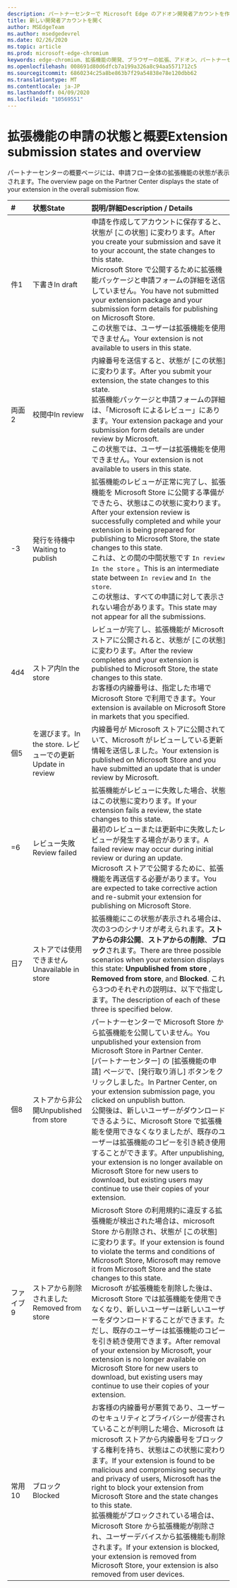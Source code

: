 ```yaml
---
description: パートナーセンターで Microsoft Edge のアドオン開発者アカウントを作成する手順。
title: 新しい開発者アカウントを開く
author: MSEdgeTeam
ms.author: msedgedevrel
ms.date: 02/26/2020
ms.topic: article
ms.prod: microsoft-edge-chromium
keywords: edge-chromium、拡張機能の開発、ブラウザーの拡張、アドオン、パートナーセンター、開発者
ms.openlocfilehash: 008691d80d6dfcb7a199a326a8c94aa5571712c5
ms.sourcegitcommit: 6860234c25a8be863b7f29a54838e78e120dbb62
ms.translationtype: MT
ms.contentlocale: ja-JP
ms.lasthandoff: 04/09/2020
ms.locfileid: "10569551"
---
```

# <span data-ttu-id="dbddf-104">拡張機能の申請の状態と概要</span><span class="sxs-lookup"><span data-stu-id="dbddf-104">Extension submission states and overview</span></span>  

<span data-ttu-id="dbddf-105">パートナーセンターの概要ページには、申請フロー全体の拡張機能の状態が表示されます。</span><span class="sxs-lookup"><span data-stu-id="dbddf-105">The overview page on the Partner Center displays the state of your extension in the overall submission flow.</span></span>  

| # |  <span data-ttu-id="dbddf-106">状態</span><span class="sxs-lookup"><span data-stu-id="dbddf-106">State</span></span> |  <span data-ttu-id="dbddf-107">説明/詳細</span><span class="sxs-lookup"><span data-stu-id="dbddf-107">Description / Details</span></span> |  
|:--- |:--- |:--- |  
| <span data-ttu-id="dbddf-108">件</span><span class="sxs-lookup"><span data-stu-id="dbddf-108">1</span></span> |  <span data-ttu-id="dbddf-109">下書き</span><span class="sxs-lookup"><span data-stu-id="dbddf-109">In draft</span></span> |  <span data-ttu-id="dbddf-110">申請を作成してアカウントに保存すると、状態が [この状態] に変わります。</span><span class="sxs-lookup"><span data-stu-id="dbddf-110">After you create your submission and save it to your account, the state changes to this state.</span></span>  <br />  <span data-ttu-id="dbddf-111">Microsoft Store で公開するために拡張機能パッケージと申請フォームの詳細を送信していません。</span><span class="sxs-lookup"><span data-stu-id="dbddf-111">You have not submitted your extension package and your submission form details for publishing on Microsoft Store.</span></span>  <br />  <span data-ttu-id="dbddf-112">この状態では、ユーザーは拡張機能を使用できません。</span><span class="sxs-lookup"><span data-stu-id="dbddf-112">Your extension is not available to users in this state.</span></span>  |  
| <span data-ttu-id="dbddf-113">両面</span><span class="sxs-lookup"><span data-stu-id="dbddf-113">2</span></span>|  <span data-ttu-id="dbddf-114">校閲中</span><span class="sxs-lookup"><span data-stu-id="dbddf-114">In review</span></span> |  <span data-ttu-id="dbddf-115">内線番号を送信すると、状態が [この状態] に変わります。</span><span class="sxs-lookup"><span data-stu-id="dbddf-115">After you submit your extension, the state changes to this state.</span></span>  <br />  <span data-ttu-id="dbddf-116">拡張機能パッケージと申請フォームの詳細は、「Microsoft によるレビュー」にあります。</span><span class="sxs-lookup"><span data-stu-id="dbddf-116">Your extension package and your submission form details are under review by Microsoft.</span></span>  <br />  <span data-ttu-id="dbddf-117">この状態では、ユーザーは拡張機能を使用できません。</span><span class="sxs-lookup"><span data-stu-id="dbddf-117">Your extension is not available to users in this state.</span></span>  |  
| <span data-ttu-id="dbddf-118">-</span><span class="sxs-lookup"><span data-stu-id="dbddf-118">3</span></span>|  <span data-ttu-id="dbddf-119">発行を待機中</span><span class="sxs-lookup"><span data-stu-id="dbddf-119">Waiting to publish</span></span> |  <span data-ttu-id="dbddf-120">拡張機能のレビューが正常に完了し、拡張機能を Microsoft Store に公開する準備ができたら、状態はこの状態に変わります。</span><span class="sxs-lookup"><span data-stu-id="dbddf-120">After your extension review is successfully completed and while your extension is being prepared for publishing to Microsoft Store, the state changes to this state.</span></span>  <br />  <span data-ttu-id="dbddf-121">これは、との間の中間状態です `In review` `In the store` 。</span><span class="sxs-lookup"><span data-stu-id="dbddf-121">This is an intermediate state between `In review` and `In the store`.</span></span>  <br />  <span data-ttu-id="dbddf-122">この状態は、すべての申請に対して表示されない場合があります。</span><span class="sxs-lookup"><span data-stu-id="dbddf-122">This state may not appear for all the submissions.</span></span>  |  
| <span data-ttu-id="dbddf-123">4d</span><span class="sxs-lookup"><span data-stu-id="dbddf-123">4</span></span>|  <span data-ttu-id="dbddf-124">ストア内</span><span class="sxs-lookup"><span data-stu-id="dbddf-124">In the store</span></span> |  <span data-ttu-id="dbddf-125">レビューが完了し、拡張機能が Microsoft ストアに公開されると、状態が [この状態] に変わります。</span><span class="sxs-lookup"><span data-stu-id="dbddf-125">After the review completes and your extension is published to Microsoft Store, the state changes to this state.</span></span>  <br />  <span data-ttu-id="dbddf-126">お客様の内線番号は、指定した市場で Microsoft Store で利用できます。</span><span class="sxs-lookup"><span data-stu-id="dbddf-126">Your extension is available on Microsoft Store in markets that you specified.</span></span>  |  
| <span data-ttu-id="dbddf-127">個</span><span class="sxs-lookup"><span data-stu-id="dbddf-127">5</span></span> |  <span data-ttu-id="dbddf-128">を選びます。</span><span class="sxs-lookup"><span data-stu-id="dbddf-128">In the store.</span></span>  <span data-ttu-id="dbddf-129">レビューでの更新</span><span class="sxs-lookup"><span data-stu-id="dbddf-129">Update in review</span></span> |  <span data-ttu-id="dbddf-130">内線番号が Microsoft ストアに公開されていて、Microsoft がレビューしている更新情報を送信しました。</span><span class="sxs-lookup"><span data-stu-id="dbddf-130">Your extension is published on Microsoft Store and you have submitted an update that is under review by Microsoft.</span></span>  |  
| <span data-ttu-id="dbddf-131">=</span><span class="sxs-lookup"><span data-stu-id="dbddf-131">6</span></span> |  <span data-ttu-id="dbddf-132">レビュー失敗</span><span class="sxs-lookup"><span data-stu-id="dbddf-132">Review failed</span></span> |  <span data-ttu-id="dbddf-133">拡張機能がレビューに失敗した場合、状態はこの状態に変わります。</span><span class="sxs-lookup"><span data-stu-id="dbddf-133">If your extension fails a review, the state changes to this state.</span></span>  <br />  <span data-ttu-id="dbddf-134">最初のレビューまたは更新中に失敗したレビューが発生する場合があります。</span><span class="sxs-lookup"><span data-stu-id="dbddf-134">A failed review may occur during initial review or during an update.</span></span>  <br />  <span data-ttu-id="dbddf-135">Microsoft ストアで公開するために、拡張機能を再送信する必要があります。</span><span class="sxs-lookup"><span data-stu-id="dbddf-135">You are expected to take corrective action and re-submit your extension for publishing on Microsoft Store.</span></span>  |  
| <span data-ttu-id="dbddf-136">日</span><span class="sxs-lookup"><span data-stu-id="dbddf-136">7</span></span> |  <span data-ttu-id="dbddf-137">ストアでは使用できません</span><span class="sxs-lookup"><span data-stu-id="dbddf-137">Unavailable in store</span></span> |  <span data-ttu-id="dbddf-138">拡張機能にこの状態が表示される場合は、次の3つのシナリオが考えられます。**ストアからの非公開**、**ストアからの削除**、**ブロック**されます。</span><span class="sxs-lookup"><span data-stu-id="dbddf-138">There are three possible scenarios when your extension displays this state:  **Unpublished from store** , **Removed from store**, and **Blocked**.</span></span>  <span data-ttu-id="dbddf-139">これら3つのそれぞれの説明は、以下で指定します。</span><span class="sxs-lookup"><span data-stu-id="dbddf-139">The description of each of these three is specified below.</span></span>  |  
| <span data-ttu-id="dbddf-140">個</span><span class="sxs-lookup"><span data-stu-id="dbddf-140">8</span></span> |  <span data-ttu-id="dbddf-141">ストアから非公開</span><span class="sxs-lookup"><span data-stu-id="dbddf-141">Unpublished from store</span></span> |  <span data-ttu-id="dbddf-142">パートナーセンターで Microsoft Store から拡張機能を公開していません。</span><span class="sxs-lookup"><span data-stu-id="dbddf-142">You unpublished your extension from Microsoft Store in Partner Center.</span></span>  <br />  <span data-ttu-id="dbddf-143">[パートナーセンター] の [拡張機能の申請] ページで、[発行取り消し] ボタンをクリックしました。</span><span class="sxs-lookup"><span data-stu-id="dbddf-143">In Partner Center, on your extension submission page, you clicked on unpublish button.</span></span>  <br />  <span data-ttu-id="dbddf-144">公開後は、新しいユーザーがダウンロードできるように、Microsoft Store で拡張機能を使用できなくなりましたが、既存のユーザーは拡張機能のコピーを引き続き使用することができます。</span><span class="sxs-lookup"><span data-stu-id="dbddf-144">After unpublishing, your extension is no longer available on Microsoft Store for new users to download, but existing users may continue to use their copies of your extension.</span></span>  |  
| <span data-ttu-id="dbddf-145">ファイブ</span><span class="sxs-lookup"><span data-stu-id="dbddf-145">9</span></span> |  <span data-ttu-id="dbddf-146">ストアから削除されました</span><span class="sxs-lookup"><span data-stu-id="dbddf-146">Removed from store</span></span> |  <span data-ttu-id="dbddf-147">Microsoft Store の利用規約に違反する拡張機能が検出された場合は、microsoft Store から削除され、状態が [この状態] に変わります。</span><span class="sxs-lookup"><span data-stu-id="dbddf-147">If your extension is found to violate the terms and conditions of Microsoft Store, Microsoft may remove it from Microsoft Store and the state changes to this state.</span></span>  <br />  <span data-ttu-id="dbddf-148">Microsoft が拡張機能を削除した後は、Microsoft Store では拡張機能を使用できなくなり、新しいユーザーは新しいユーザーをダウンロードすることができます。ただし、既存のユーザーは拡張機能のコピーを引き続き使用できます。</span><span class="sxs-lookup"><span data-stu-id="dbddf-148">After removal of your extension by Microsoft, your extension is no longer available on Microsoft Store for new users to download, but existing users may continue to use their copies of your extension.</span></span>  |  
| <span data-ttu-id="dbddf-149">常用</span><span class="sxs-lookup"><span data-stu-id="dbddf-149">10</span></span> |  <span data-ttu-id="dbddf-150">ブロック</span><span class="sxs-lookup"><span data-stu-id="dbddf-150">Blocked</span></span> |  <span data-ttu-id="dbddf-151">お客様の内線番号が悪質であり、ユーザーのセキュリティとプライバシーが侵害されていることが判明した場合、Microsoft は microsoft ストアから内線番号をブロックする権利を持ち、状態はこの状態に変わります。</span><span class="sxs-lookup"><span data-stu-id="dbddf-151">If your extension is found to be malicious and compromising security and privacy of users, Microsoft has the right to block your extension from Microsoft Store and the state changes to this state.</span></span>  <br />  <span data-ttu-id="dbddf-152">拡張機能がブロックされている場合は、Microsoft Store から拡張機能が削除され、ユーザーデバイスから拡張機能も削除されます。</span><span class="sxs-lookup"><span data-stu-id="dbddf-152">If your extension is blocked, your extension is removed from Microsoft Store, your extension is also removed from user devices.</span></span>  |  
